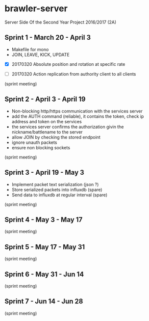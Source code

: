 # brawler-server
Server Side Of the Second Year Project 2016/2017 (2A)

Sprint 1 - March 20 - April 3
-

* Makefile for mono
* JOIN, LEAVE, KICK, UPDATE

- [x] 20170320 Absolute position and rotation at specific rate
- [ ] 20170320 Action replication from authority client to all clients


(sprint meeting)


Sprint 2 - April 3 - April 19
-

* Non-blocking http/https communication with the services server
* add the AUTH command (reliable), it contains the token, check ip address and token on the services
* the services server confirms the authorization givin the nickname/battlename to the server
* allow JOIN by checking the stored endpoint
* ignore unauth packets
* ensure non blocking sockets

(sprint meeting)

Sprint 3 - April 19 - May 3
-

* Implement packet text serialization (json ?)
* Store serialized packets into influxdb (spare)
* Send data to influxdb at regular interval (spare)

(sprint meeting)

Sprint 4 - May 3 - May 17
-

(sprint meeting)

Sprint 5 - May 17 - May 31
-

(sprint meeting)

Sprint 6 - May 31 - Jun 14 
-

(sprint meeting)

Sprint 7 - Jun 14 - Jun 28
-

(sprint meeting)
